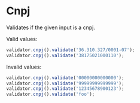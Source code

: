 # Cnpj

Validates if the given input is a cnpj.

Valid values:

```js
validator.cnpj().validate('36.310.327/0001-07');
validator.cnpj().validate('38175021000110');
```

Invalid values:

```js
validator.cnpj().validate('00000000000000');
validator.cnpj().validate('99999999999999');
validator.cnpj().validate('12345678900123');
validator.cnpj().validate('foo');
```
